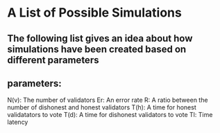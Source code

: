 # A List of Possible Simulations

## The following list gives an idea about how simulations have been created based on different parameters

## parameters:
N(v): The number of validators
Er:   An error rate
R:    A ratio between the number of dishonest and honest validators
T(h): A time for honest validatators to vote
T(d): A time for dishonest validators to vote
Tl:   Time latency
